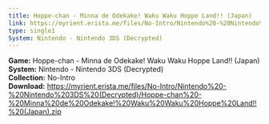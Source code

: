 ```yaml
---
title: Hoppe-chan - Minna de Odekake! Waku Waku Hoppe Land!! (Japan)
link: https://myrient.erista.me/files/No-Intro/Nintendo%20-%20Nintendo%203DS%20(Decrypted)/Hoppe-chan%20-%20Minna%20de%20Odekake!%20Waku%20Waku%20Hoppe%20Land!!%20(Japan).zip
type: single1
System: Nintendo - Nintendo 3DS (Decrypted)
---
```

<b>Game:</b> Hoppe-chan - Minna de Odekake! Waku Waku Hoppe Land!! (Japan)<br>
<b>System:</b> Nintendo - Nintendo 3DS (Decrypted)<br>
<b>Collection:</b> No-Intro<br>
<b>Download:</b> https://myrient.erista.me/files/No-Intro/Nintendo%20-%20Nintendo%203DS%20(Decrypted)/Hoppe-chan%20-%20Minna%20de%20Odekake!%20Waku%20Waku%20Hoppe%20Land!!%20(Japan).zip